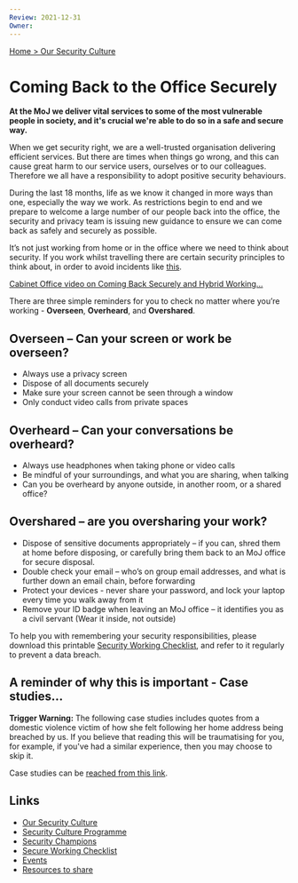 ```yaml
---
Review: 2021-12-31
Owner:
---
```


[Home > Our Security Culture](security-culture-overview.md)

# Coming Back to the Office Securely

**At the MoJ we deliver vital services to some of the most vulnerable people in society, and it's crucial we're able to do so in a safe and secure way.**

When we get security right, we are a well-trusted organisation delivering efficient services. But there are times when things go wrong, and this can cause great harm to our service users, ourselves or to our colleagues. Therefore we all have a responsibility to adopt positive security behaviours.

During the last 18 months, life as we know it changed in more ways than one, especially the way we work. As restrictions begin to end and we prepare to welcome a large number of our people back into the office, the security and privacy team is issuing new guidance to ensure we can come back as safely and securely as possible.

It’s not just working from home or in the office where we need to think about security. If you work whilst travelling there are certain security principles to think about, in order to avoid incidents like [this](https://www.bbc.co.uk/news/uk-57624942).

[Cabinet Office video on Coming Back Securely and Hybrid Working...](https://youtu.be/owZGsVo5Z_0)

There are three simple reminders for you to check no matter where you’re working - **Overseen**, **Overheard**, and **Overshared**.

## Overseen – Can your screen or work be overseen?

- Always use a privacy screen
- Dispose of all documents securely
- Make sure your screen cannot be seen through a window
- Only conduct video calls from private spaces

## Overheard – Can your conversations be overheard?

- Always use headphones when taking phone or video calls
- Be mindful of your surroundings, and what you are sharing, when talking
- Can you be overheard by anyone outside, in another room, or a shared office?

## Overshared – are you oversharing your work?

- Dispose of sensitive documents appropriately – if you can, shred them at home before disposing, or carefully bring them back to an MoJ office for secure disposal.
- Double check your email – who’s on group email addresses, and what is further down an email chain, before forwarding
- Protect your devices - never share your password, and lock your laptop every time you walk away from it
- Remove your ID badge when leaving an MoJ office – it identifies you as a civil servant (Wear it inside, not outside)

To help you with remembering your security responsibilities, please download this printable [Security Working Checklist](secure-working-checklist.md), and refer to it regularly to prevent a data breach.

## A reminder of why this is important - Case studies...

**Trigger Warning:** The following case studies includes quotes from a domestic violence victim of how she felt following her home address being breached by us. If you believe that reading this will be traumatising for you, for example, if you've had a similar experience, then you may choose to skip it.

Case studies can be [reached from this link]().

## Links

- [Our Security Culture](security-culture-overview.md)
- [Security Culture Programme](security-culture-programme.md)
- [Security Champions](security-champions.md)
- [Secure Working Checklist](secure-working-checklist.md)
- [Events](events.md)
- [Resources to share](resources.md)
